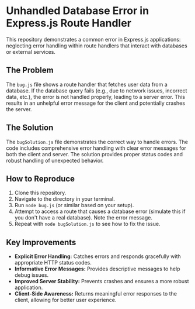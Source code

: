 # Unhandled Database Error in Express.js Route Handler

This repository demonstrates a common error in Express.js applications: neglecting error handling within route handlers that interact with databases or external services.

## The Problem

The `bug.js` file shows a route handler that fetches user data from a database.  If the database query fails (e.g., due to network issues, incorrect data, etc.), the error is not handled properly, leading to a server error. This results in an unhelpful error message for the client and potentially crashes the server.

## The Solution

The `bugSolution.js` file demonstrates the correct way to handle errors.  The code includes comprehensive error handling with clear error messages for both the client and server. The solution provides proper status codes and robust handling of unexpected behavior.

## How to Reproduce

1. Clone this repository.
2. Navigate to the directory in your terminal.
3. Run `node bug.js` (or similar based on your setup).
4. Attempt to access a route that causes a database error (simulate this if you don't have a real database). Note the error message.
5. Repeat with `node bugSolution.js` to see how to fix the issue.

## Key Improvements

* **Explicit Error Handling:**  Catches errors and responds gracefully with appropriate HTTP status codes.
* **Informative Error Messages:** Provides descriptive messages to help debug issues.
* **Improved Server Stability:** Prevents crashes and ensures a more robust application.
* **Client-Side Awareness:**  Returns meaningful error responses to the client, allowing for better user experience.